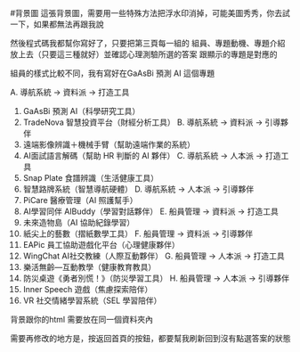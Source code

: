 #背景圖
這張背景圖，需要用一些特殊方法把浮水印消掉，可能美圖秀秀，你去試一下，如果都無法再跟我說

然後程式碼我都幫你寫好了，只要把第三頁每一組的 組員、專題動機、專題介紹 放上去（只要這三種就好）並確認心理測驗所選的答案 跟顯示的專題是對應的

組員的樣式比較不同，我有寫好在GaAsBi 預測 AI 這個專題

A. 導航系統 → 資料派 → 打造工具
1. GaAsBi 預測 AI（科學研究工具）
2. TradeNova 智慧投資平台（財經分析工具）
B. 導航系統 → 資料派 → 引導夥伴
3. 遠端影像辨識＋機械手臂（幫助遠端作業的系統）
4. AI面試語言解碼（幫助 HR 判斷的 AI 夥伴）
C. 導航系統 → 人本派 → 打造工具
5. Snap Plate 食譜辨識（生活健康工具）
6. 智慧路牌系統（智慧導航硬體）
D. 導航系統 → 人本派 → 引導夥伴
7. PiCare 醫療管理（AI 照護幫手）
8. AI學習同伴 AIBuddy（學習對話夥伴）
E. 船員管理 → 資料派 → 打造工具
9. 未來造物島（AI 協助紀錄學習）
10. 紙尖上的藝數（摺紙數學工具）
F. 船員管理 → 資料派 → 引導夥伴
11. EAPic 員工協助遊戲化平台（心理健康夥伴）
12. WingChat AI社交教練（人際互動夥伴）
G. 船員管理 → 人本派 → 打造工具
13. 樂活無齡—互動教學（健康教育教具）
14. 防災桌遊《勇者別慌！》（防災學習工具）
H. 船員管理 → 人本派 → 引導夥伴
15. Inner Speech 遊戲（焦慮探索陪伴）
16. VR 社交情緒學習系統（SEL 學習陪伴）
 

背景跟你的html 需要放在同一個資料夾內

需要再修改的地方是，按返回首頁的按鈕，都要幫我刷新回到沒有點選答案的狀態

